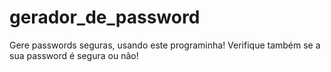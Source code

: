 # gerador_de_password
Gere passwords seguras, usando este programinha! Verifique também se a sua password é segura ou não! 
